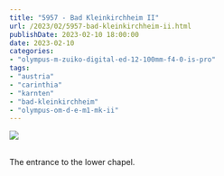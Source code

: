 ```yaml
---
title: "5957 - Bad Kleinkirchheim II"
url: /2023/02/5957-bad-kleinkirchheim-ii.html
publishDate: 2023-02-10 18:00:00
date: 2023-02-10
categories:
- "olympus-m-zuiko-digital-ed-12-100mm-f4-0-is-pro"
tags:
- "austria"
- "carinthia"
- "karnten"
- "bad-kleinkirchheim"
- "olympus-om-d-e-m1-mk-ii"
---
```

<div class="container">
<div class="center"><a target="_blank" href="https://d25zfm9zpd7gm5.cloudfront.net/1200x1200/2019/20190928_130315_lr.jpg"><img class="webfeedsFeaturedVisual" src="https://d25zfm9zpd7gm5.cloudfront.net/0600x0600/2019/20190928_130315_lr.jpg" /></a></div>
</div>
<br />

The entrance to the lower chapel.
